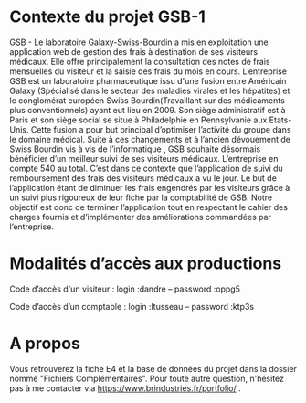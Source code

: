 # Contexte du projet GSB-1
GSB - Le laboratoire Galaxy-Swiss-Bourdin a mis en exploitation une application web de gestion des frais à destination de ses visiteurs médicaux. Elle offre principalement la consultation des notes de frais mensuelles du visiteur et la saisie des frais du mois en cours. L’entreprise GSB est un laboratoire pharmaceutique issu d'une fusion entre Américain Galaxy (Spécialisé dans le secteur des maladies virales et les hépatites) et le conglomérat européen Swiss Bourdin(Travaillant sur des médicaments plus conventionnels) ayant eut lieu en 2009. Son siège administratif est à Paris et son siège social se situe à Philadelphie en Pennsylvanie aux Etats-Unis. Cette fusion a pour but principal d’optimiser l’activité du groupe dans le domaine médical. Suite à ces changements et à l’ancien dévouement de Swiss Bourdin vis à vis de l’informatique , GSB souhaite désormais bénéficier d’un meilleur suivi de ses visiteurs médicaux. L’entreprise en compte 540 au total. C’est dans ce contexte que l’application de suivi du remboursement des frais des visiteurs médicaux a vu le jour. Le but de l’application étant de diminuer les frais engendrés par les visiteurs grâce à un suivi plus rigoureux de leur fiche par la comptabilité de GSB. Notre objectif est donc de terminer l’application tout en respectant le cahier des charges fournis et d’implémenter des améliorations commandées par l’entreprise.

# Modalités d’accès aux productions
Code d’accès d'un visiteur : login :dandre – password :oppg5

Code d’accès d’un comptable : login :ltusseau – password :ktp3s

# A propos

Vous retrouverez la fiche E4 et la base de données du projet dans la dossier nommé "Fichiers Complémentaires". Pour toute autre question, n'hésitez pas à me contacter via https://www.brindustries.fr/portfolio/ .
